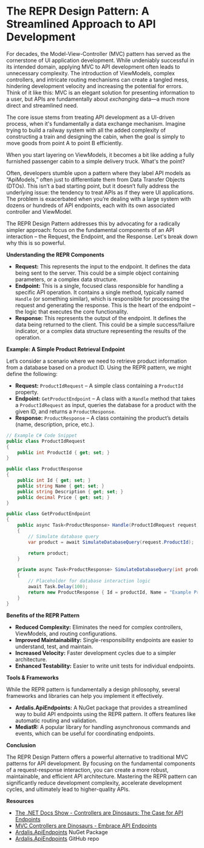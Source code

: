 # The REPR Design Pattern: A Streamlined Approach to API Development

For decades, the Model-View-Controller (MVC) pattern has served as the cornerstone of UI application development. While undeniably successful in its intended domain, applying MVC to API development often leads to unnecessary complexity. The introduction of ViewModels, complex controllers, and intricate routing mechanisms can create a tangled mess, hindering development velocity and increasing the potential for errors. Think of it like this: MVC is an elegant solution for presenting information to a user, but APIs are fundamentally about _exchanging_ data—a much more direct and streamlined need.

The core issue stems from treating API development as a UI-driven process, when it's fundamentally a data exchange mechanism. Imagine trying to build a railway system with all the added complexity of constructing a train and designing the cabin, when the goal is simply to move goods from point A to point B efficiently.

When you start layering on ViewModels, it becomes a bit like adding a fully furnished passenger cabin to a simple delivery truck. What's the point?

Often, developers stumble upon a pattern where they label API models as “ApiModels,” often just to differentiate them from Data Transfer Objects (DTOs). This isn’t a bad starting point, but it doesn’t fully address the underlying issue: the tendency to treat APIs as if they were UI applications. The problem is exacerbated when you’re dealing with a large system with dozens or hundreds of API endpoints, each with its own associated controller and ViewModel.

The REPR Design Pattern addresses this by advocating for a radically simpler approach: focus on the fundamental components of an API interaction – the Request, the Endpoint, and the Response. Let's break down why this is so powerful.

**Understanding the REPR Components**

- **Request:** This represents the input to the endpoint. It defines the data being sent to the server. This could be a simple object containing parameters, or a complex data structure.
- **Endpoint:** This is a single, focused class responsible for handling a specific API operation. It contains a single method, typically named `Handle` (or something similar), which is responsible for processing the request and generating the response. This is the heart of the endpoint – the logic that executes the core functionality.
- **Response:** This represents the output of the endpoint. It defines the data being returned to the client. This could be a simple success/failure indicator, or a complex data structure representing the results of the operation.

**Example: A Simple Product Retrieval Endpoint**

Let’s consider a scenario where we need to retrieve product information from a database based on a product ID. Using the REPR pattern, we might define the following:

- **Request:** `ProductIdRequest` – A simple class containing a `ProductId` property.
- **Endpoint:** `GetProductEndpoint` – A class with a `Handle` method that takes a `ProductIdRequest` as input, queries the database for a product with the given ID, and returns a `ProductResponse`.
- **Response:** `ProductResponse` – A class containing the product’s details (name, description, price, etc.).

```csharp
// Example C# Code Snippet
public class ProductIdRequest
{
    public int ProductId { get; set; }
}

public class ProductResponse
{
    public int Id { get; set; }
    public string Name { get; set; }
    public string Description { get; set; }
    public decimal Price { get; set; }
}

public class GetProductEndpoint
{
    public async Task<ProductResponse> Handle(ProductIdRequest request)
    {
        // Simulate database query
        var product = await SimulateDatabaseQuery(request.ProductId);

        return product;
    }

    private async Task<ProductResponse> SimulateDatabaseQuery(int productId)
    {
        // Placeholder for database interaction logic
        await Task.Delay(100);
        return new ProductResponse { Id = productId, Name = "Example Product", Price = 99.99m };
    }
}
```

**Benefits of the REPR Pattern**

- **Reduced Complexity:** Eliminates the need for complex controllers, ViewModels, and routing configurations.
- **Improved Maintainability:** Single-responsibility endpoints are easier to understand, test, and maintain.
- **Increased Velocity:** Faster development cycles due to a simpler architecture.
- **Enhanced Testability:** Easier to write unit tests for individual endpoints.

**Tools & Frameworks**

While the REPR pattern is fundamentally a design philosophy, several frameworks and libraries can help you implement it effectively.

- **Ardalis.ApiEndpoints:** A NuGet package that provides a streamlined way to build API endpoints using the REPR pattern. It offers features like automatic routing and validation.
- **MediatR:** A popular library for handling asynchronous commands and events, which can be useful for coordinating endpoints.

**Conclusion**

The REPR Design Pattern offers a powerful alternative to traditional MVC patterns for API development. By focusing on the fundamental components of a request-response interaction, you can create a more robust, maintainable, and efficient API architecture. Mastering the REPR pattern can significantly reduce development complexity, accelerate development cycles, and ultimately lead to higher-quality APIs.

**Resources**

- [The .NET Docs Show - Controllers are Dinosaurs: The Case for API Endpoints](https://www.youtube.com/watch?v=9oroj2TmxBs)
- [MVC Controllers are Dinosaurs - Embrace API Endpoints](https://ardalis.com/mvc-controllers-are-dinosaurs-embrace-api-endpoints/)
- [Ardalis.ApiEndpoints](https://www.nuget.org/packages/Ardalis.ApiEndpoints/) NuGet Package
- [Ardalis.ApiEndpoints](https://github.com/ardalis/ApiEndpoints) GitHub repo

```

```
